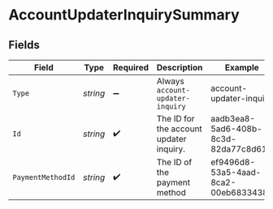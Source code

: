 # AccountUpdaterInquirySummary


## Fields

| Field                                   | Type                                    | Required                                | Description                             | Example                                 |
| --------------------------------------- | --------------------------------------- | --------------------------------------- | --------------------------------------- | --------------------------------------- |
| `Type`                                  | *string*                                | :heavy_minus_sign:                      | Always `account-updater-inquiry`        | account-updater-inquiry                 |
| `Id`                                    | *string*                                | :heavy_check_mark:                      | The ID for the account updater inquiry. | aadb3ea8-5ad6-408b-8c3d-82da77c8d619    |
| `PaymentMethodId`                       | *string*                                | :heavy_check_mark:                      | The ID of the payment method            | ef9496d8-53a5-4aad-8ca2-00eb68334389    |
